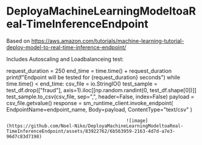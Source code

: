 # DeployaMachineLearningModeltoaReal-TimeInferenceEndpoint

Based on https://aws.amazon.com/tutorials/machine-learning-tutorial-deploy-model-to-real-time-inference-endpoint/

Includes Autoscaling and Loadbalanceing test:

request_duration = 250
end_time = time.time() + request_duration
print(f"Endpoint will be tested for {request_duration} seconds")
while time.time() < end_time:
    csv_file = io.StringIO()
    test_sample = test_df.drop(["fraud"], axis=1).iloc[[np.random.randint(0, test_df.shape[0])]]
    test_sample.to_csv(csv_file, sep=",", header=False, index=False)
    payload = csv_file.getvalue()
    response = sm_runtime_client.invoke_endpoint(
                                                 EndpointName=endpoint_name,
                                                 Body=payload,
                                                 ContentType="text/csv"
                                                )

                                                ![image](https://github.com/Noel-Niko/DeployaMachineLearningModeltoaReal-TimeInferenceEndpoint/assets/83922762/6b563959-2163-4d7d-a7e3-96d7c83d7198)
